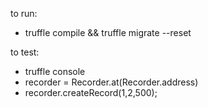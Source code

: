 to run:

- truffle compile && truffle migrate --reset

to test:

- truffle console
- recorder = Recorder.at(Recorder.address)
- recorder.createRecord(1,2,500);